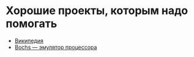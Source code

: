 # Хорошие проекты, которым надо помогать #

* [Википедия](http://ru.wikipedia.org/)
* [Bochs — эмулятор процессора](http://bochs.sourceforge.net/)
